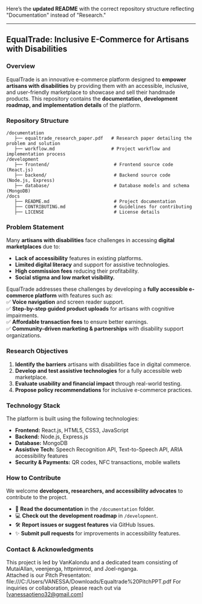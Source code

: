 Here’s the **updated README** with the correct repository structure reflecting "Documentation" instead of "Research."  

---

## **EqualTrade: Inclusive E-Commerce for Artisans with Disabilities**  

### **Overview**  
EqualTrade is an innovative e-commerce platform designed to **empower artisans with disabilities** by providing them with an accessible, inclusive, and user-friendly marketplace to showcase and sell their handmade products. This repository contains the **documentation, development roadmap, and implementation details** of the platform.  

### **Repository Structure**  
```
/documentation
   ├── equaltrade_research_paper.pdf   # Research paper detailing the problem and solution
   ├── workflow.md                     # Project workflow and implementation process
/development
   ├── frontend/                        # Frontend source code (React.js)
   ├── backend/                         # Backend source code (Node.js, Express)
   ├── database/                        # Database models and schema (MongoDB)
/docs
   ├── README.md                        # Project documentation
   ├── CONTRIBUTING.md                  # Guidelines for contributing
   ├── LICENSE                          # License details
```

### **Problem Statement**  
Many **artisans with disabilities** face challenges in accessing **digital marketplaces** due to:  
- **Lack of accessibility** features in existing platforms.  
- **Limited digital literacy** and support for assistive technologies.  
- **High commission fees** reducing their profitability.  
- **Social stigma and low market visibility.**  

EqualTrade addresses these challenges by developing a **fully accessible e-commerce platform** with features such as:  
✅ **Voice navigation** and screen reader support.  
✅ **Step-by-step guided product uploads** for artisans with cognitive impairments.  
✅ **Affordable transaction fees** to ensure better earnings.  
✅ **Community-driven marketing & partnerships** with disability support organizations.  

### **Research Objectives**  
1. **Identify the barriers** artisans with disabilities face in digital commerce.  
2. **Develop and test assistive technologies** for a fully accessible web marketplace.  
3. **Evaluate usability and financial impact** through real-world testing.  
4. **Propose policy recommendations** for inclusive e-commerce practices.  

### **Technology Stack**  
The platform is built using the following technologies:  
- **Frontend:** React.js, HTML5, CSS3, JavaScript  
- **Backend:** Node.js, Express.js  
- **Database:** MongoDB  
- **Assistive Tech:** Speech Recognition API, Text-to-Speech API, ARIA accessibility features  
- **Security & Payments:** QR codes, NFC transactions, mobile wallets  

### **How to Contribute**  
We welcome **developers, researchers, and accessibility advocates** to contribute to the project.  
- 📄 **Read the documentation** in the `/documentation` folder.  
- 💻 **Check out the development roadmap** in `/development`.  
- 🛠️ **Report issues or suggest features** via GitHub Issues.  
- ✨ **Submit pull requests** for improvements in accessibility features.
  

### **Contact & Acknowledgments**  
This project is led by VanKalondu and a dedicated team consisting of MutaiAllan, veenjenga, httpnimrod, and Joel-nganga.  
Attached is our Pitch Presentaton: file:///C:/Users/VANESSA/Downloads/Equaltrade%20PitchPPT.pdf
For inquiries or collaboration, please reach out via [vanessaotieno32@gmail.com]

